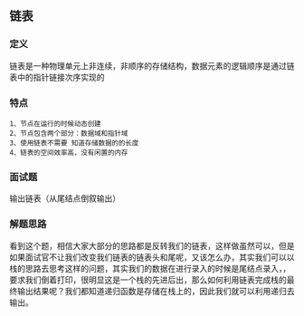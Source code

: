 ## 链表

### 定义
链表是一种物理单元上非连续，非顺序的存储结构，数据元素的逻辑顺序是通过链表中的指针链接次序实现的

### 特点
```
1、节点在运行的时候动态创建
2、节点包含两个部分：数据域和指针域
3、使用链表不需要 知道存储数据的的长度
4、链表的空间效率高，没有闲置的内存
```
### 面试题
输出链表（从尾结点倒叙输出）

### 解题思路
看到这个题，相信大家大部分的思路都是反转我们的链表，这样做虽然可以，但是如果面试官不让我们改变我们链表的链表头和尾呢，又该怎么办，其实我们可以以栈的思路去思考这样的问题，其实我们的数据在进行录入的时候是尾结点录入，，要求我们倒着打印，很明显这是一个栈的先进后出，那么如何利用链表完成栈的最终输出结果呢？我们都知道递归函数是存储在栈上的，因此我们就可以利用递归去输出。
